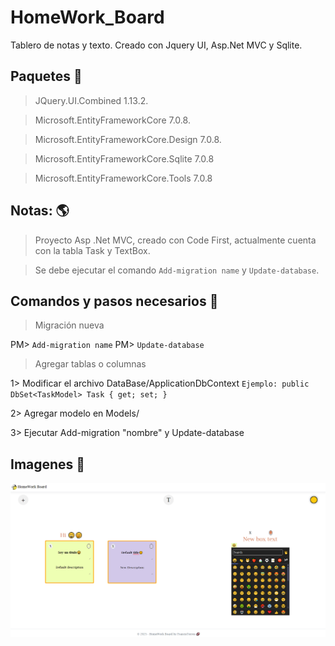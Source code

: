 # HomeWork_Board
Tablero de notas y texto. Creado con Jquery UI, Asp.Net MVC y Sqlite.

## Paquetes :cactus:
> JQuery.UI.Combined 1.13.2.

> Microsoft.EntityFrameworkCore 7.0.8.

> Microsoft.EntityFrameworkCore.Design 7.0.8.

> Microsoft.EntityFrameworkCore.Sqlite 7.0.8

> Microsoft.EntityFrameworkCore.Tools 7.0.8

## Notas: 🌎
> Proyecto Asp .Net MVC, creado con Code First, actualmente cuenta con la tabla Task y TextBox.

> Se debe ejecutar el comando  `Add-migration name` y `Update-database`.


## Comandos y pasos necesarios :corn:
> Migración nueva 

PM> `Add-migration name`
PM> `Update-database`

> Agregar tablas o columnas

1> Modificar el archivo DataBase/ApplicationDbContext
`Ejemplo: public DbSet<TaskModel> Task { get; set; }`

2> Agregar modelo en Models/

3> Ejecutar Add-migration "nombre" y Update-database

## Imagenes 👀

<img src="HomeWork_Board/wwwroot/Images/Homeworkboard_Img.png" width="1000"/>
